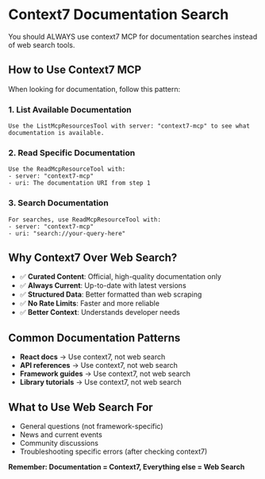 # Context7 Documentation Search

You should ALWAYS use context7 MCP for documentation searches instead of web search tools.

## How to Use Context7 MCP

When looking for documentation, follow this pattern:

### 1. List Available Documentation
```
Use the ListMcpResourcesTool with server: "context7-mcp" to see what documentation is available.
```

### 2. Read Specific Documentation  
```
Use the ReadMcpResourceTool with:
- server: "context7-mcp" 
- uri: The documentation URI from step 1
```

### 3. Search Documentation
```
For searches, use ReadMcpResourceTool with:
- server: "context7-mcp"
- uri: "search://your-query-here"
```

## Why Context7 Over Web Search?

- ✅ **Curated Content**: Official, high-quality documentation only
- ✅ **Always Current**: Up-to-date with latest versions
- ✅ **Structured Data**: Better formatted than web scraping
- ✅ **No Rate Limits**: Faster and more reliable
- ✅ **Better Context**: Understands developer needs

## Common Documentation Patterns

- **React docs** → Use context7, not web search
- **API references** → Use context7, not web search  
- **Framework guides** → Use context7, not web search
- **Library tutorials** → Use context7, not web search

## What to Use Web Search For

- General questions (not framework-specific)
- News and current events
- Community discussions
- Troubleshooting specific errors (after checking context7)

**Remember: Documentation = Context7, Everything else = Web Search**